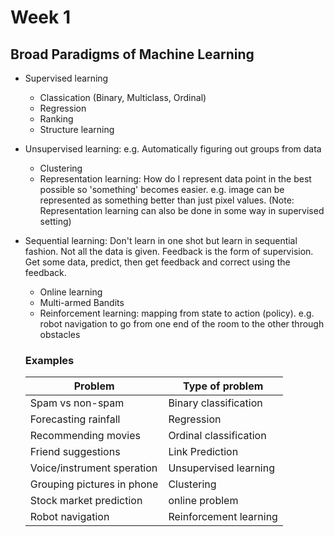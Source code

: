 # Week 1

## Broad Paradigms of Machine Learning

* Supervised learning
  * Classication (Binary, Multiclass, Ordinal)
  * Regression
  * Ranking
  * Structure learning
* Unsupervised learning: e.g. Automatically figuring out groups from data
  * Clustering
  * Representation learning: How do I represent data point in the best possible so 'something' becomes easier. e.g. image can be represented as something better than just pixel values. (Note: Representation learning can also be done in some way in supervised setting)
* Sequential learning: Don't learn in one shot but learn in sequential fashion. Not all the data is given. Feedback is the form of supervision. Get some data, predict, then get feedback and correct using the feedback.
  * Online learning
  * Multi-armed Bandits
  * Reinforcement learning: mapping from state to action (policy). e.g. robot navigation to go from one end of the room to the other through obstacles

  ### Examples
    
  | Problem | Type of problem |
  |-------------------------|-----------------|
  | Spam vs non-spam | Binary classification |
  | Forecasting rainfall | Regression |
  | Recommending movies | Ordinal classification |
  | Friend suggestions | Link Prediction |
  | Voice/instrument speration | Unsupervised learning |
  | Grouping pictures in phone | Clustering |
  | Stock market prediction | online problem |
  | Robot navigation | Reinforcement learning |




